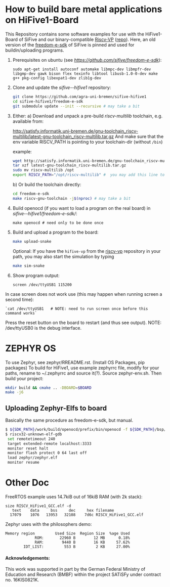How to build bare metal applications on HiFive1-Board
=====================================================

This Repository contains some software examples for use with the HiFive1-Board of SiFive and our binary-compatible [Riscv-VP](systemc-verification.org/riscv-vp) ([repo](https://github.com/agra-uni-bremen/riscv-vp)).
Here, an old version of the [freedom-e-sdk](https://github.com/sifive/freedom-e-sdk) of SiFive is pinned and used for buildin/uploading programs.

1) Prerequisites on ubuntu (see *https://github.com/sifive/freedom-e-sdk*):

	`sudo apt-get install autoconf automake libmpc-dev libmpfr-dev libgmp-dev gawk bison flex texinfo libtool libusb-1.0-0-dev make g++ pkg-config libexpat1-dev zlib1g-dev`

2) Clone and update the *sifive--hifive1* repository:

	```bash
	git clone https://github.com/agra-uni-bremen/sifive-hifive1
	cd sifive-hifive1/freedom-e-sdk
	git submodule update --init --recursive # may take a bit
	```

3) Either:
    a) Download and unpack a pre-build *riscv-multilib* toolchain, e.g. available from:

	http://satisfy.informatik.uni-bremen.de/gnu-toolchain_riscv-multilib/latest-gnu-toolchain_riscv-multilib.tar.gz
	And make sure that the env variable RISCV_PATH is pointing to your toolchain-dir (without `/bin`)
	
	example:
	```bash
	wget http://satisfy.informatik.uni-bremen.de/gnu-toolchain_riscv-multilib/latest-gnu-toolchain_riscv-multilib.tar.gz
	tar xzf latest-gnu-toolchain_riscv-multilib.tar.gz
	sudo mv riscv-multilib /opt
	export RISCV_PATH="/opt/riscv-multilib" #  you may add this line to your .bashrc
	```

    b) Or build the toolchain directly:

	```bash
	cd freedom-e-sdk
	make riscv-gnu-toolchain -j$(nproc) # may take a bit
	```

4) Build openocd (if you want to load a program on the real board) in *sifive--hifive1/freedom-e-sdk/*:

	`make openocd # need only to be done once`


5) Build and upload a program to the board:

	```bash
	make upload-snake
	```
   Optional: If you have the `hifive-vp` from the [riscv-vp](https://github.com/agra-uni-bremen/riscv-vp) repository in your path, you may also start the simulation by typing
	```bash
	make sim-snake
	```

6) Show program output:

	`screen /dev/ttyUSB1 115200`

In case screen does not work use (this may happen when running screen a second time):

	`cat /dev/ttyUSB1	# NOTE: need to run screen once before this command works`

Press the reset button on the board to restart (and thus see output).
NOTE: /dev/ttyUSB0 is the debug interface.



ZEPHYR OS
=========

To use Zephyr, see zephyr/RREADME.rst. (Install OS Packages, pip packages)
To build for HiFive1, use example zephyrrc file, modify for your paths, rename to ~/.zephyrrc and source it(?). Source zephyr-env.sh. Then build your project:

```bash
mkdir build && cmake .. -DBOARD=$BOARD
make -j6
```


Uploading Zephyr-Elfs to board
------------------------------

Basically the same procedure as freedom-e-sdk, but manual.

```bash
$ ${SDK_PATH}/work/build/openocd/prefix/bin/openocd -f ${SDK_PATH}/bsp/env/freedom-e300-hifive1/openocd.cfg &
$ riscv32-unknown-elf-gdb
 set remotetimeout 240
 target extended-remote localhost:3333
 monitor reset halt
 monitor flash protect 0 64 last off
 load zephyr/zephyr.elf
 monitor resume
```

Other Doc
=========

FreeRTOS example uses 14.7kiB out of 16kiB RAM (with 2k stack):

	size RISCV_HiFive1_GCC.elf -d
	   text	   data	    bss	    dec	    hex	filename
	  17079	   1076	  13953	  32108	   7d6c	RISCV_HiFive1_GCC.elf

Zephyr uses with the philosophers demo:

	Memory region         Used Size  Region Size  %age Used
		         ROM:       22960 B        12 MB      0.18%
		         RAM:        9440 B        16 KB     57.62%
		    IDT_LIST:         553 B         2 KB     27.00%

		    
#### Acknowledgements:

This work was supported in part by the German Federal Ministry of Education and Research (BMBF) within the project SATiSFy under contract no. 16KIS0821K.
